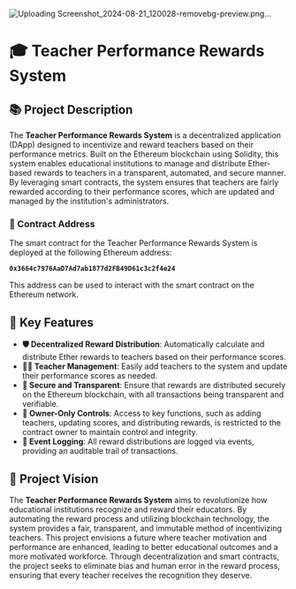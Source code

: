 ![Uploading Screenshot_2024-08-21_120028-removebg-preview.png…]()


# 🎓 Teacher Performance Rewards System

## 📚 Project Description

The **Teacher Performance Rewards System** is a decentralized application (DApp) designed to incentivize and reward teachers based on their performance metrics. Built on the Ethereum blockchain using Solidity, this system enables educational institutions to manage and distribute Ether-based rewards to teachers in a transparent, automated, and secure manner. By leveraging smart contracts, the system ensures that teachers are fairly rewarded according to their performance scores, which are updated and managed by the institution's administrators.

### 🔗 Contract Address

The smart contract for the Teacher Performance Rewards System is deployed at the following Ethereum address:

**`0x3664c7976AaD7Ad7ab1877d2FB49D61c3c2f4e24`**

This address can be used to interact with the smart contract on the Ethereum network.

## 🌟 Key Features

- **🛡️ Decentralized Reward Distribution**: Automatically calculate and distribute Ether rewards to teachers based on their performance scores.
- **👩‍🏫 Teacher Management**: Easily add teachers to the system and update their performance scores as needed.
- **🔐 Secure and Transparent**: Ensure that rewards are distributed securely on the Ethereum blockchain, with all transactions being transparent and verifiable.
- **🔑 Owner-Only Controls**: Access to key functions, such as adding teachers, updating scores, and distributing rewards, is restricted to the contract owner to maintain control and integrity.
- **📜 Event Logging**: All reward distributions are logged via events, providing an auditable trail of transactions.

## 🎯 Project Vision

The **Teacher Performance Rewards System** aims to revolutionize how educational institutions recognize and reward their educators. By automating the reward process and utilizing blockchain technology, the system provides a fair, transparent, and immutable method of incentivizing teachers. This project envisions a future where teacher motivation and performance are enhanced, leading to better educational outcomes and a more motivated workforce. Through decentralization and smart contracts, the project seeks to eliminate bias and human error in the reward process, ensuring that every teacher receives the recognition they deserve.
